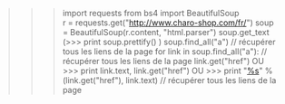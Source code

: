 >>> import requests
>>> from bs4 import BeautifulSoup                                               
>>> r =  requests.get("http://www.charo-shop.com/fr/")
>>> soup = BeautifulSoup(r.content, "html.parser")
>>> soup.get_text 
(>>> print soup.prettify() )
>>> soup.find_all("a") // récupérer tous les liens de la page
>>> for link in soup.find_all("a"): // récupérer tous les liens de la page
>>>     link.get("href") OU >>>     print link.text, link.get("href") OU >>>  print "<a href='%s'>%s</a>" %(link.get("href"), link.text) // récupérer tous les liens de la page

